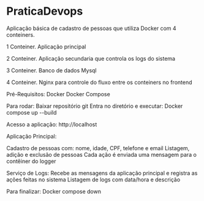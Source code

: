 # PraticaDevops
Aplicação básica de cadastro de pessoas que utiliza Docker com 4 conteiners.

1 Conteiner. Aplicação principal

2 Conteiner. Aplicação secundaria que controla os logs do sistema

3 Conteiner. Banco de dados Mysql

4 Conteiner. Nginx para controle do fluxo entre os conteiners no frontend

Pré-Requisitos:
Docker
Docker Compose

Para rodar:
Baixar repositório git
Entra no diretório e executar: Docker compose up --build

Acesso a aplicação:
http://localhost

Aplicação Principal:

Cadastro de pessoas com: nome, idade, CPF, telefone e email
Listagem, adição e exclusão de pessoas
Cada ação é enviada uma mensagem para o contêiner do logger

Serviço de Logs:
Recebe as mensagens da aplicação principal e registra as ações feitas no sistema
Listagem de logs com data/hora e descrição

Para finalizar:
Docker compose down
